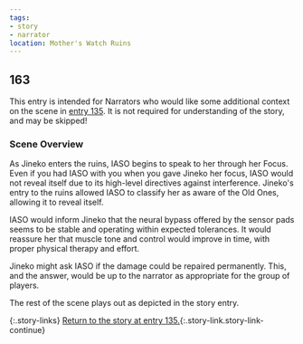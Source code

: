 ```yaml
---
tags:
- story
- narrator
location: Mother's Watch Ruins
---
```


## 163

This entry is intended for Narrators who would like some additional context on the scene in [entry 135](135-ruins-night.md).
It is not required for understanding of the story, and may be skipped!

### Scene Overview

As Jineko enters the ruins, IASO begins to speak to her through her Focus.
Even if you had IASO with you when you gave Jineko her focus, IASO would not reveal itself due to its high-level directives against interference.
Jineko's entry to the ruins allowed IASO to classify her as aware of the Old Ones, allowing it to reveal itself.

IASO would inform Jineko that the neural bypass offered by the sensor pads seems to be stable and operating within expected tolerances.
It would reassure her that muscle tone and control would improve in time, with proper physical therapy and effort.

Jineko might ask IASO if the damage could be repaired permanently.
This, and the answer, would be up to the narrator as appropriate for the group of players.

The rest of the scene plays out as depicted in the story entry.

{:.story-links}
[Return to the story at entry 135.](135-ruins-night.md){:.story-link.story-link-continue}
